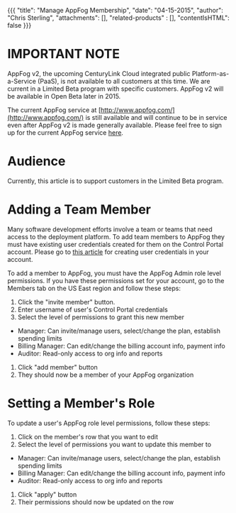 {{{
  "title": "Manage AppFog Membership",
  "date": "04-15-2015",
  "author": "Chris Sterling",
  "attachments": [],
  "related-products" : [],
  "contentIsHTML": false
}}}

# IMPORTANT NOTE

AppFog v2, the upcoming CenturyLink Cloud integrated public Platform-as-a-Service (PaaS), is not available to all customers at this time. We are current in a Limited Beta program with specific customers. AppFog v2 will be available in Open Beta later in 2015.

The current AppFog service at [http://www.appfog.com/](http://www.appfog.com/) is still available and will continue to be in service even after AppFog v2 is made generally available. Please feel free to sign up for the current AppFog service [here](https://console.appfog.com/signup).

# Audience

Currently, this article is to support customers in the Limited Beta program.

# Adding a Team Member

Many software development efforts involve a team or teams that need access to the deployment platform. To add team members to AppFog they must have existing user credentials created for them on the Control Portal account. Please go to [this article](../Accounts%20%26%20Users/create-users.md) for creating user credentials in your account.

To add a member to AppFog, you must have the AppFog Admin role level permissions. If you have these permissions set for your account, go to the Members tab on the US East region and follow these steps:

1. Click the "invite member" button.
1. Enter username of user's Control Portal credentials
1. Select the level of permissions to grant this new member
  * Manager: Can invite/manage users, select/change the plan, establish spending limits
  * Billing Manager: Can edit/change the billing account info, payment info
  * Auditor: Read-only access to org info and reports
1. Click "add member" button
1. They should now be a member of your AppFog organization

# Setting a Member's Role

To update a user's AppFog role level permissions, follow these steps:

1. Click on the member's row that you want to edit
1. Select the level of permissions you want to update this member to
  * Manager: Can invite/manage users, select/change the plan, establish spending limits
  * Billing Manager: Can edit/change the billing account info, payment info
  * Auditor: Read-only access to org info and reports
1. Click "apply" button
1. Their permissions should now be updated on the row
